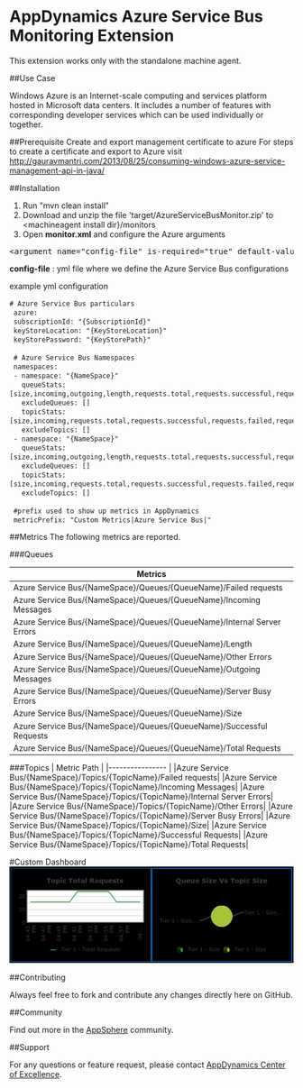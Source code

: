 # AppDynamics Azure Service Bus Monitoring Extension

This extension works only with the standalone machine agent.

##Use Case

Windows Azure is an Internet-scale computing and services platform hosted in Microsoft data centers. It includes a number of features with corresponding developer services which can be used individually or together.


##Prerequisite
Create and export management certificate to azure
For steps to create a certificate and export to Azure visit http://gauravmantri.com/2013/08/25/consuming-windows-azure-service-management-api-in-java/

##Installation

1. Run "mvn clean install"
2. Download and unzip the file 'target/AzureServiceBusMonitor.zip' to \<machineagent install dir\}/monitors
3. Open <b>monitor.xml</b> and configure the Azure arguments

<pre>
&lt;argument name="config-file" is-required="true" default-value="monitors/AzureServiceBusMonitor/config.yml" /&gt;
</pre>

<b>config-file</b> : yml file where we define the Azure Service Bus configurations<br/>

example yml configuration
   ```
   # Azure Service Bus particulars
    azure:
    subscriptionId: "{SubscriptionId}"
    keyStoreLocation: "{KeyStoreLocation}"
    keyStorePassword: "{KeyStorePath}"
    
    # Azure Service Bus Namespaces
    namespaces:
    - namespace: "{NameSpace}"
      queueStats: [size,incoming,outgoing,length,requests.total,requests.successful,requests.failed,requests.failed.internalservererror,requests.failed.serverbusy,requests.failed.other]
      excludeQueues: []
      topicStats: [size,incoming,requests.total,requests.successful,requests.failed,requests.failed.internalservererror,requests.failed.serverbusy,requests.failed.other]
      excludeTopics: []
    - namespace: "{NameSpace}"
      queueStats: [size,incoming,outgoing,length,requests.total,requests.successful,requests.failed,requests.failed.internalservererror,requests.failed.serverbusy,requests.failed.other]
      excludeQueues: []
      topicStats: [size,incoming,requests.total,requests.successful,requests.failed,requests.failed.internalservererror,requests.failed.serverbusy,requests.failed.other]
      excludeTopics: []
    
    #prefix used to show up metrics in AppDynamics
    metricPrefix: "Custom Metrics|Azure Service Bus|"
   
   ```


##Metrics
The following metrics are reported.

###Queues

| Metrics|
|---------------- |
|Azure Service Bus/{NameSpace}/Queues/{QueueName}/Failed requests|
|Azure Service Bus/{NameSpace}/Queues/{QueueName}/Incoming Messages|
|Azure Service Bus/{NameSpace}/Queues/{QueueName}/Internal Server Errors|
|Azure Service Bus/{NameSpace}/Queues/{QueueName}/Length|
|Azure Service Bus/{NameSpace}/Queues/{QueueName}/Other Errors|
|Azure Service Bus/{NameSpace}/Queues/{QueueName}/Outgoing Messages|
|Azure Service Bus/{NameSpace}/Queues/{QueueName}/Server Busy Errors|
|Azure Service Bus/{NameSpace}/Queues/{QueueName}/Size|
|Azure Service Bus/{NameSpace}/Queues/{QueueName}/Successful Requests|
|Azure Service Bus/{NameSpace}/Queues/{QueueName}/Total Requests|

###Topics
| Metric Path  |
|---------------- |
|Azure Service Bus/{NameSpace}/Topics/{TopicName}/Failed requests|
|Azure Service Bus/{NameSpace}/Topics/{TopicName}/Incoming Messages|
|Azure Service Bus/{NameSpace}/Topics/{TopicName}/Internal Server Errors|
|Azure Service Bus/{NameSpace}/Topics/{TopicName}/Other Errors|
|Azure Service Bus/{NameSpace}/Topics/{TopicName}/Server Busy Errors|
|Azure Service Bus/{NameSpace}/Topics/{TopicName}/Size|
|Azure Service Bus/{NameSpace}/Topics/{TopicName}/Successful Requests|
|Azure Service Bus/{NameSpace}/Topics/{TopicName}/Total Requests|

#Custom Dashboard
![](https://raw.githubusercontent.com/Appdynamics/azure-servicebus-monitoring-extension/master/azure-service-bus-dashboard.png)

##Contributing

Always feel free to fork and contribute any changes directly here on GitHub.

##Community

Find out more in the [AppSphere](http://community.appdynamics.com/t5/eXchange-Community-AppDynamics/Windows-Azure-ServiceBus-Monitoring-Extension/idi-p/10555) community.

##Support

For any questions or feature request, please contact [AppDynamics Center of Excellence](mailto:help@appdynamics.com).
